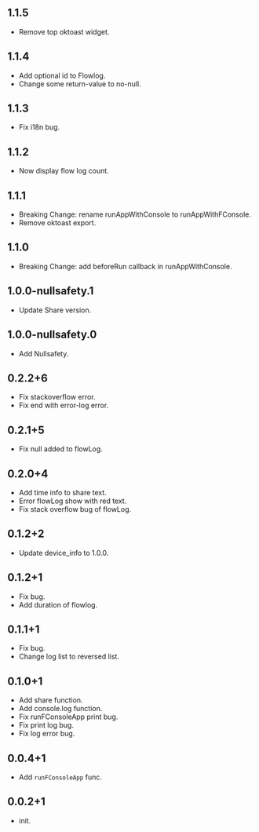 
## 1.1.5
* Remove top oktoast widget.
## 1.1.4
* Add optional id to Flowlog.
* Change some return-value to no-null.
## 1.1.3
* Fix i18n bug.
## 1.1.2
* Now display flow log count.
## 1.1.1
* Breaking Change: rename runAppWithConsole to runAppWithFConsole.
* Remove oktoast export.
## 1.1.0
* Breaking Change: add beforeRun callback in runAppWithConsole.
## 1.0.0-nullsafety.1
* Update Share version.
## 1.0.0-nullsafety.0 
* Add Nullsafety.
## 0.2.2+6
* Fix stackoverflow error.
* Fix end with error-log error.
## 0.2.1+5
* Fix null added to flowLog.
## 0.2.0+4
* Add time info to share text.
* Error flowLog show with red text.
* Fix stack overflow bug of flowLog.
## 0.1.2+2
* Update device_info to 1.0.0.
## 0.1.2+1
* Fix bug.
* Add duration of flowlog.
## 0.1.1+1

* Fix bug.
* Change log list to reversed list.
## 0.1.0+1

* Add share function.
* Add console.log function.
* Fix runFConsoleApp print bug.
* Fix print log bug.
* Fix log error bug.

## 0.0.4+1

* Add `runFConsoleApp` func.

## 0.0.2+1

* init.

